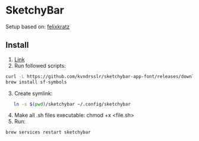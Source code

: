 # SketchyBar
Setup based on: [felixkratz](https://github.com/FelixKratz/dotfiles/blob/4dcd36c6b72be0f385af0a56b4e3aae31d2842ff/README.md)

## Install
1. [Link](https://felixkratz.github.io/SketchyBar/setup) 
2. Run followed scripts:
```bash
curl -L https://github.com/kvndrsslr/sketchybar-app-font/releases/download/v1.0.4/sketchybar-app-font.ttf -o $HOME/Library/Fonts/sketchybar-app-font.ttf
brew install sf-symbols
```
3. Create symlink:
```bash
   ln -s $(pwd)/sketchybar ~/.config/sketchybar
```
4. Make all .sh files executable: chmod +x <file.sh>
5. Run:
```bash
brew services restart sketchybar
```

